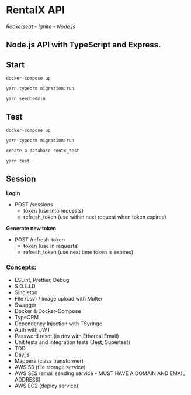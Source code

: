 # RentalX API

<i>Rocketseat - Ignite - Node.js</i>

## Node.js API with TypeScript and Express.

## Start

```
docker-compose up

yarn typeorm migration:run

yarn seed:admin
```

## Test

```
docker-compose up

yarn typeorm migration:run

create a database rentx_test

yarn test
```

## Session

**Login**

- POST /sessions
  - token (use into requests)
  - refresh_token (use within next request when token expires)

**Generate new token**

- POST /refresh-token
  - token (use in requests)
  - refresh_token (use next time token is expires)

### Concepts:

- ESLint, Prettier, Debug
- S.O.L.I.D
- Singleton
- File (csv) / image upload with Multer
- Swagger
- Docker & Docker-Compose
- TypeORM
- Dependency Injection with TSyringe
- Auth with JWT
- Password reset (in dev with Ethereal Email)
- Unit tests and integration tests (Jest, Supertest)
- TDD
- Day.js
- Mappers (class transformer)
- AWS S3 (file storage service)
- AWS SES (email sending service - MUST HAVE A DOMAIN AND EMAIL ADDRESS)
- AWS EC2 (deploy service)
